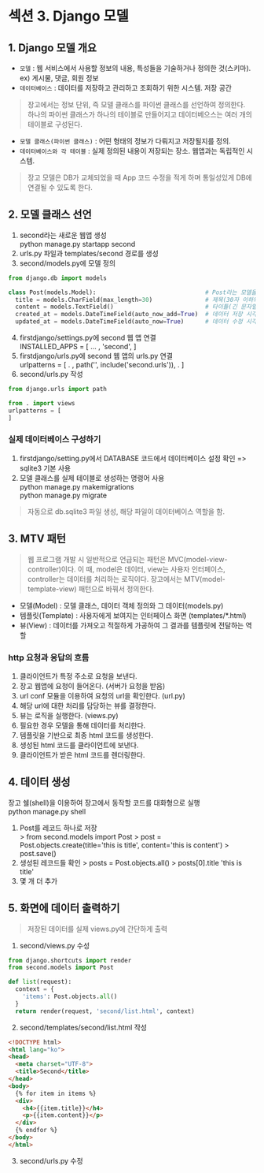 # 섹션 3. Django 모델
## 1. Django 모델 개요
* `모델` : 웹 서비스에서 사용할 정보의 내용, 특성들을 기술하거나 정의한 것(스키마). ex) 게시물, 댓글, 회원 정보
* `데이터베이스` : 데이터를 저장하고 관리하고 조회하기 위한 시스템. 저장 공간
> 장고에서는 정보 단위, 즉 모델 클래스를 파이썬 클래스를 선언하여 정의한다.</br>
> 하나의 파이썬 클래스가 하나의 테이블로 만들어지고 데이터베으스는 여러 개의 테이블로 구성된다.

* `모델 클래스(파이썬 클래스)` : 어떤 형태의 정보가 다뤄지고 저장될지를 정의.
* `데이터베이스와 각 테이블` : 실제 정의된 내용이 저장되는 장소. 웹앱과는 독립적인 시스템.
> 장고 모델은 DB가 교체되었을 때 App 코드 수정을 적게 하며 통일성있게 DB에 연결될 수 있도록 한다.</br>

## 2. 모델 클래스 선언
1. second라는 새로운 웹앱 생성  
  python manage.py startapp second
2. urls.py 파일과 templates/second 경로를 생성  
3. second/models.py에 모델 정의  
  ```python
  from django.db import models
  
  class Post(models.Model):                               # Post라는 모델을 정의
    title = models.CharField(max_length=30)               # 제목(30자 이하의 문자열)
    content = models.TextField()                          # 타이틀(긴 문자열)
    created_at = models.DateTimeField(auto_now_add=True)  # 데이터 저장 시각
    updated_at = models.DateTimeField(auto_now=True)      # 데이터 수정 시각
  ```
4. firstdjango/settings.py에 second 웹 앱 연결  
  INSTALLED_APPS = [ ... , 'second', ]
5. firstdjango/urls.py에 second 웹 앱의 urls.py 연결  
  urlpatterns = [ . , path('', include('second.urls')), . ]
6. second/urls.py 작성  
  ```python
  from django.urls import path
  
  from . import views
  urlpatterns = [
  ]
  ```
### 실제 데이터베이스 구성하기
1. firstdjango/setting.py에서 DATABASE 코드에서 데이터베이스 설정 확인 => sqlite3 기본 사용  
2. 모델 클래스를 실제 테이블로 생성하는 명령어 사용  
  python manage.py makemigrations </br>
  python manage.py migrate
  > 자동으로 db.sqlite3 파일 생성, 해당 파일이 데이터베이스 역할을 함.

## 3. MTV 패턴
> 웹 프로그램 개발 시 일반적으로 언급되는 패턴은 MVC(model-view-controller)이다.
> 이 때, model은 데이터, view는 사용자 인터페이스, controller는 데이터를 처리하는 로직이다.
> 장고에서는 MTV(model-template-view) 패턴으로 바꿔서 정의한다.
* 모델(Model) : 모델 클래스, 데이터 객체 정의와 그 데이터(models.py)
* 템플릿(Template) : 사용자에게 보여지는 인터페이스 화면 (templates/*.html)
* 뷰(View) : 데이터를 가져오고 적절하게 가공하여 그 결과를 템플릿에 전달하는 역할

### http 요청과 응답의 흐름
1. 클라이언트가 특정 주소로 요청을 보낸다.
2. 장고 웹앱에 요청이 들어온다. (서버가 요청을 받음)
3. url conf 모듈을 이용하여 요청의 url을 확인한다. (url.py) 
4. 해당 url에 대한 처리를 담당하는 뷰를 결정한다.
5. 뷰는 로직을 실행한다. (views.py)
6. 필요한 경우 모델을 통해 데이터를 처리한다.
7. 템플릿을 기반으로 최종 html 코드를 생성한다.
8. 생성된 html 코드를 클라이언트에 보낸다.
9. 클라이언트가 받은 html 코드를 렌더링한다.

## 4. 데이터 생성
장고 쉘(shell)을 이용하여 장고에서 동작할 코드를 대화형으로 실행  
  python manage.py shell
  
  1) Post를 레코드 하나로 저장  
    > from second.models import Post
    > post = Post.objects.create(title='this is title', content='this is content')
    > post.save()  
  2) 생성된 레코드들 확인
    > posts = Post.objects.all()
    > posts[0].title
    'this is title'  
  3) 몇 개 더 추가

## 5. 화면에 데이터 출력하기
> 저장된 데이터를 실제 views.py에 간단하게 출력
1. second/views.py 수성  
  ```python
  from django.shortcuts import render
  from second.models import Post
  
  def list(request):
    context = {
      'items': Post.objects.all()
    }
    return render(request, 'second/list.html', context) 
  ```
2. second/templates/second/list.html 작성
  ```html
  <!DOCTYPE html>
  <html lang="ko">
  <head>
    <meta charset="UTF-8">
    <title>Second</title>
  </head>
  <body>
    {% for item in items %}
    <div>
      <h4>{{item.title}}</h4>
      <p>{{item.content}}</p>
    </div>
    {% endfor %}
  </body>
  </html>
  ```
3. second/urls.py 수정
